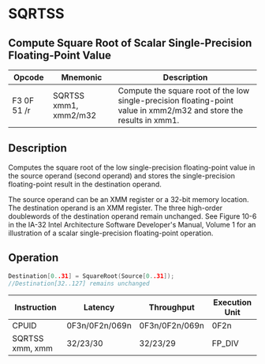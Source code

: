 # SQRTSS
 
## Compute Square Root of Scalar Single-Precision Floating-Point Value
 
 
|Opcode|Mnemonic|Description|
|-|-|-|
|F3 0F 51 /r|SQRTSS xmm1, xmm2/m32|Compute the square root of the low single-precision floating-point value in xmm2/m32 and store the results in xmm1.|
 
## Description
 
Computes the square root of the low single-precision floating-point value in the source operand (second operand) and stores the single-precision floating-point result in the destination operand.
 
The source operand can be an XMM register or a 32-bit memory location. The destination operand is an XMM register. The three high-order doublewords of the destination operand remain unchanged. See Figure 10-6 in the IA-32 Intel Architecture Software Developer's Manual, Volume 1 for an illustration of a scalar single-precision floating-point operation.
 
 
## Operation
 
```c
Destination[0..31] = SquareRoot(Source[0..31]);
//Destination[32..127] remains unchanged

```
 
 
|Instruction|Latency|Throughput|Execution Unit|
|-|-|-|-|
|CPUID|0F3n/0F2n/069n|0F3n/0F2n/069n|0F2n|
|SQRTSS xmm, xmm|32/23/30|32/23/29|FP_DIV|
